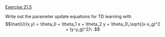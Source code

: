 [Exercise 21.5](21-5/)

Write out the parameter update equations for TD learning with
$$\hat{U}(x,y) = \theta_0 + \theta_1 x + \theta_2 y + \theta_3\,\sqrt{(x-x_g)^2 + (y-y_g)^2}\ .$$

